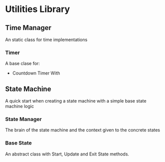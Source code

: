 # Utilities Library
## Time Manager
An static class for time implementations
### Timer
A base clase for:
- Countdown Timer
With 
## State Machine
A quick start when creating a state machine with a simple base state machine logic
### State Manager
The brain of the state machine and the context given to the concrete states
### Base State
An abstract class with Start, Update and Exit State methods.
